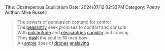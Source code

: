 Title: Obstreperous Equilibrium
Date: 2024/07/12 02:33PM
Category: Poetry
Author: Mike Russell

> The powers of persuasion contend for control<br>
The [peasantry](https://www.merriam-webster.com/dictionary/peasantry) seek promises to comfort and console<br>
With [pulchritude](https://www.merriam-webster.com/dictionary/pulchritude) and [pleasantries](https://www.merriam-webster.com/dictionary/pleasantries) [cupidity](https://www.merriam-webster.com/dictionary/cupidity) and craving<br>
They [dash](https://www.merriam-webster.com/dictionary/dash) the soul to fill their bowl<br>
An [ample](https://www.merriam-webster.com/dictionary/ample) does of [drones](https://www.merriam-webster.com/dictionary/drones) [enslaving](https://www.merriam-webster.com/dictionary/enslaving)
